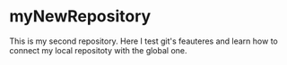 # myNewRepository
This is my second repository. Here I test git's feauteres and learn how to connect my local repositoty with the global one. 
